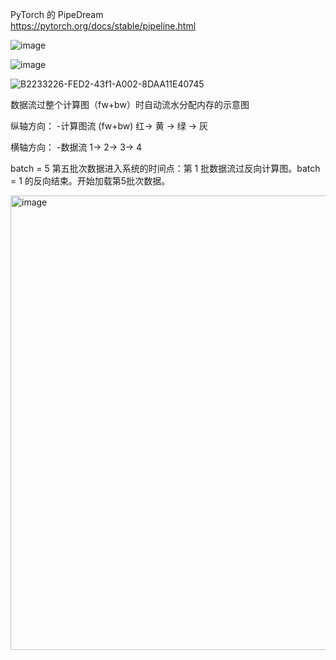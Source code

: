 PyTorch 的 PipeDream <br>
https://pytorch.org/docs/stable/pipeline.html

![image](https://user-images.githubusercontent.com/31394900/159654792-5afc9548-4c54-4cd3-a3ad-a70941f4354a.png)

![image](https://user-images.githubusercontent.com/31394900/159654841-25db0aad-8575-451f-898f-d2e835b4272a.png)


![B2233226-FED2-43f1-A002-8DAA11E40745](https://user-images.githubusercontent.com/31394900/159637326-d8fb6ec1-8b28-4008-9ddd-cee574def088.png)

数据流过整个计算图（fw+bw）时自动流水分配内存的示意图

纵轴方向：
-计算图流 (fw+bw)   红-> 黄 -> 绿 -> 灰

横轴方向：
-数据流     1-> 2-> 3-> 4 

batch = 5 第五批次数据进入系统的时间点：第 1 批数据流过反向计算图。batch = 1 的反向结束。开始加载第5批次数据。

<img width="727" alt="image" src="https://user-images.githubusercontent.com/31394900/159651832-9bfa37ce-0886-4a68-a055-d4c0b213a180.png">

